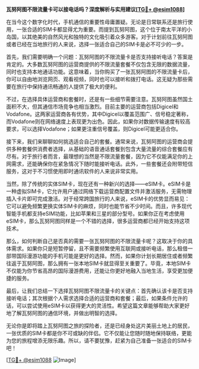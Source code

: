 **瓦努阿图不限流量卡可以接电话吗？深度解析与实用建议[[TG💪+ @esim1088](https://t.me/s/esim1088)]**

在当今这个数字化时代，手机通信的重要性毋庸置疑。无论是日常联系还是旅行使用，一张合适的SIM卡都显得尤为重要。而提到瓦努阿图，这个位于南太平洋的小岛国，以其绝美的自然风光和独特的文化吸引着众多游客。对于计划前往瓦努阿图或者已经在当地旅行的人来说，选择一张适合自己的SIM卡是必不可少的一步。

首先，我们需要明确一个问题：瓦努阿图的不限流量卡是否支持接听电话？答案是肯定的。大多数瓦努阿图的运营商提供的不限流量套餐不仅包含无限的数据流量，同时也支持本地通话功能。这意味着，当你购买了一张瓦努阿图的不限流量卡后，你可以自由地浏览网页、观看视频，同时也可以接听和拨打电话。这无疑为那些需要在旅行中保持通讯畅通的人提供了极大的便利。

不过，在选择具体运营商和套餐时，还是有一些细节需要注意。瓦努阿图虽然国土面积不大，但其通信市场竞争也相当激烈。目前主要的运营商包括Digicel和Vodafone。这两家运营商各有优势，其中Digicel以覆盖范围广、信号稳定著称，而Vodafone则在网络速度上表现更为出色。因此，如果你对数据传输速度有较高要求，可以选择Vodafone；如果更注重信号覆盖，则Digicel可能更适合你。

接下来，我们来聊聊如何挑选适合自己的套餐。通常来说，瓦努阿图的运营商会提供多种套餐供消费者选择，从基础的语音通话套餐到包含大量流量的综合套餐应有尽有。对于旅行者而言，最理想的当然是不限流量套餐，因为它不仅能满足你的上网需求，还能确保你在紧急情况下随时能接听电话。此外，一些套餐还会附带短信服务，这对于不习惯使用即时通讯软件的人来说非常实用。

当然，除了传统的实体SIM卡，现在还有一种新兴的选择——eSIM卡。eSIM卡是一种虚拟SIM卡，它允许用户通过网络下载运营商配置文件并激活服务，无需物理插入卡片即可完成激活。对于经常跨国旅行的人来说，eSIM卡的优势显而易见：它可以避免频繁更换实体SIM卡的麻烦，同时也能节省不少时间。而且，许多现代智能手机都支持eSIM功能，比如苹果和三星的部分型号。如果你正在考虑使用eSIM卡，那么瓦努阿图同样是一个不错的选择，很多运营商都已经开始支持这项技术。

那么，如何判断自己是否真的需要一张瓦努阿图的不限流量卡呢？这取决于你的具体需求。如果你只是短暂停留，且不需要频繁使用互联网或接听电话，那么租借一部带国际漫游功能的手机可能是更好的选择。然而，如果你计划长期居住或者频繁往返于瓦努阿图，那么拥有一张本地SIM卡就显得至关重要了。毕竟，本地SIM卡不仅能为你节省高昂的国际漫游费用，还能让你更好地融入当地生活，享受更加便捷的服务。

最后，让我们总结一下选择瓦努阿图不限流量卡的关键点：首先确认该卡是否支持接听电话；其次根据个人需求选择合适的运营商和套餐；最后，如果条件允许的话，可以尝试使用eSIM卡以获得更大的灵活性。希望这篇文章能够帮助大家更好地了解瓦努阿图的通信环境，并做出明智的选择。

无论你是即将踏上瓦努阿图之旅的探险者，还是已经身处这片美丽土地上的居民，一张优质的SIM卡都是你不可或缺的伴侣。它不仅能让您随时随地保持联络，更能为您的旅程增添无限乐趣。所以，请不要犹豫，赶紧为自己准备一张适合的SIM卡吧！

[[TG💪+ @esim1088](https://t.me/s/esim1088) ![Image](https://i.postimg.cc/4NQfJmqS/Snipaste-2025-05-13-00-14-12.png)]